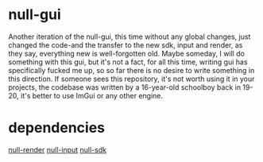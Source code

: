 # null-gui
Another iteration of the null-gui, this time without any global changes, just changed the code-and the transfer to the new sdk, input and render, as they say, everything new is well-forgotten old.
Maybe someday, I will do something with this gui, but it's not a fact, for all this time, writing gui has specifically fucked me up, so so far there is no desire to write something in this direction. If someone sees this repository, it's not worth using it in your projects, the codebase was written by a 16-year-old schoolboy back in 19-20, it's better to use ImGui or any other engine.

# dependencies
[null-render](https://github.com/nullptr-sources/null-render)
[null-input](https://github.com/nullptr-sources/null-input)
[null-sdk](https://github.com/nullptr-sources/null-sdk)